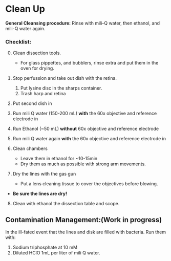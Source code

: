  # Clean Up

**General Cleansing procedure:** Rinse with mili-Q water, then ethanol, and  mili-Q water again. 

### Checklist: 
0. Clean dissection tools.
    - For glass pippettes, and bubblers, rinse extra and put them in the oven for drying. 

1. Stop perfussion and take out dish with the retina. 
    1. Put lysine disc in the sharps container.
    2. Trash harp and retina
2. Put second dish in
3. Run mili Q water (150-200 mL) **with** the 60x objective and reference electrode in
4. Run Ethanol (~50 mL) **without** 60x objective and reference electrode
5. Run mili Q water again **with** the 60x objective and reference electrode in
6. Clean chambers
    - Leave them in ethanol for ~10-15min
    - Dry them as much as possible with strong arm movements. 

7. Dry the lines with the gas gun
    - Put a lens cleaning tissue to cover the objectives before blowing.

 -  **Be sure the lines are dry!**

8. Clean with ethanol the dissection table and scope. 


## Contamination Management:(Work in progress)
In the ill-fated event that the lines and disk are filled with bacteria. Run them with: 
1. Sodium triphosphate at 10 mM
2. Diluted HClO 1mL per liter of mili Q water. 
